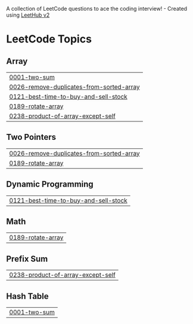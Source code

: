 A collection of LeetCode questions to ace the coding interview! - Created using [LeetHub v2](https://github.com/arunbhardwaj/LeetHub-2.0)
<!---LeetCode Topics Start-->
# LeetCode Topics
## Array
|  |
| ------- |
| [0001-two-sum](https://github.com/jeraldin2003/LeetCode/tree/master/0001-two-sum) |
| [0026-remove-duplicates-from-sorted-array](https://github.com/jeraldin2003/LeetCode/tree/master/0026-remove-duplicates-from-sorted-array) |
| [0121-best-time-to-buy-and-sell-stock](https://github.com/jeraldin2003/LeetCode/tree/master/0121-best-time-to-buy-and-sell-stock) |
| [0189-rotate-array](https://github.com/jeraldin2003/LeetCode/tree/master/0189-rotate-array) |
| [0238-product-of-array-except-self](https://github.com/jeraldin2003/LeetCode/tree/master/0238-product-of-array-except-self) |
## Two Pointers
|  |
| ------- |
| [0026-remove-duplicates-from-sorted-array](https://github.com/jeraldin2003/LeetCode/tree/master/0026-remove-duplicates-from-sorted-array) |
| [0189-rotate-array](https://github.com/jeraldin2003/LeetCode/tree/master/0189-rotate-array) |
## Dynamic Programming
|  |
| ------- |
| [0121-best-time-to-buy-and-sell-stock](https://github.com/jeraldin2003/LeetCode/tree/master/0121-best-time-to-buy-and-sell-stock) |
## Math
|  |
| ------- |
| [0189-rotate-array](https://github.com/jeraldin2003/LeetCode/tree/master/0189-rotate-array) |
## Prefix Sum
|  |
| ------- |
| [0238-product-of-array-except-self](https://github.com/jeraldin2003/LeetCode/tree/master/0238-product-of-array-except-self) |
## Hash Table
|  |
| ------- |
| [0001-two-sum](https://github.com/jeraldin2003/LeetCode/tree/master/0001-two-sum) |
<!---LeetCode Topics End-->